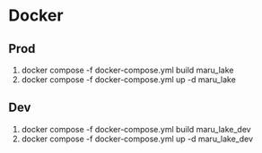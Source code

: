 #	Docker

## Prod

1. docker compose -f docker-compose.yml build maru_lake
2. docker compose -f docker-compose.yml up -d maru_lake

## Dev

1. docker compose -f docker-compose.yml build maru_lake_dev
2. docker compose -f docker-compose.yml up -d maru_lake_dev



